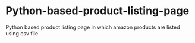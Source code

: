 # Python-based-product-listing-page
Python based product listing page in which amazon products are listed using csv file
